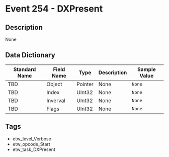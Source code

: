 # Event 254 - DXPresent

## Description
None

## Data Dictionary
|Standard Name|Field Name|Type|Description|Sample Value|
|---|---|---|---|---|
|TBD|Object|Pointer|None|`None`|
|TBD|Index|UInt32|None|`None`|
|TBD|Inverval|UInt32|None|`None`|
|TBD|Flags|UInt32|None|`None`|

## Tags
* etw_level_Verbose
* etw_opcode_Start
* etw_task_DXPresent
